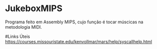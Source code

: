 # JukeboxMIPS
Programa feito em Assembly MIPS, cujo função é tocar múscicas na metodologia MIDI.


#Links Úteis
https://courses.missouristate.edu/kenvollmar/mars/help/syscallhelp.html
